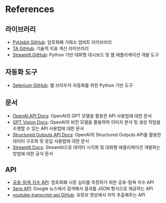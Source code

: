# References

## 라이브러리
- [PyUpbit GitHub](https://github.com/sharebook-kr/pyupbit): 암호화폐 거래소 업비트 라이브러리
- [TA GitHub](https://github.com/bukosabino/ta): 기술적 지표 계산 라이브러리
- [Streamlit GitHub](https://github.com/streamlit/streamlit): Python 기반 대화형 대시보드 및 웹 애플리케이션 개발 도구

## 자동화 도구
- [Selenium GitHub](https://github.com/SeleniumHQ/selenium): 웹 브라우저 자동화를 위한 Python 기반 도구

## 문서
- [OpenAI API Docs](https://platform.openai.com/docs): OpenAI의 GPT 모델을 활용한 API 사용법에 대한 문서
- [GPT Vision Docs](https://platform.openai.com/docs/guides/vision): OpenAI의 비전 모델을 활용하여 이미지 분석 및 생성 작업을 수행할 수 있는 API 사용법에 대한 문서
- [Structured Outputs API Docs](https://openai.com/index/introducing-structured-outputs-in-the-api): OpenAI의 Structured Outputs API를 활용한 데이터 구조화 및 응답 사용법에 대한 문서
- [Streamlit Docs](https://docs.streamlit.io/): Streamlit으로 데이터 시각화 및 대화형 애플리케이션 개발하는 방법에 대한 공식 문서

## API
- [공포-탐욕 지수 API](https://alternative.me/crypto/fear-and-greed-index): 암호화폐 시장 심리를 측정하기 위한 공포-탐욕 지수 API
- [Serp API](https://serpapi.com): Google 뉴스에서 검색해서 결과를 JSON 형식으로 제공하는 API
- [youtube-transcript-api GiHub](https://github.com/jdepoix/youtube-transcript-api): 유튜브 영상에서 자막 추출해주는 API